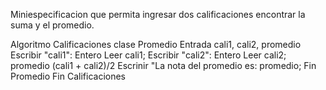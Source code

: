 Miniespecificacion que permita ingresar dos calificaciones encontrar la suma y el promedio.

Algoritmo Calificaciones
clase Promedio
Entrada cali1, cali2, promedio
Escribir "cali1": Entero
Leer cali1;
Escribir "cali2": Entero
Leer cali2;
promedio (cali1 + cali2)/2
Escrinir "La nota del promedio es: promedio;
Fin Promedio
Fin Calificaciones